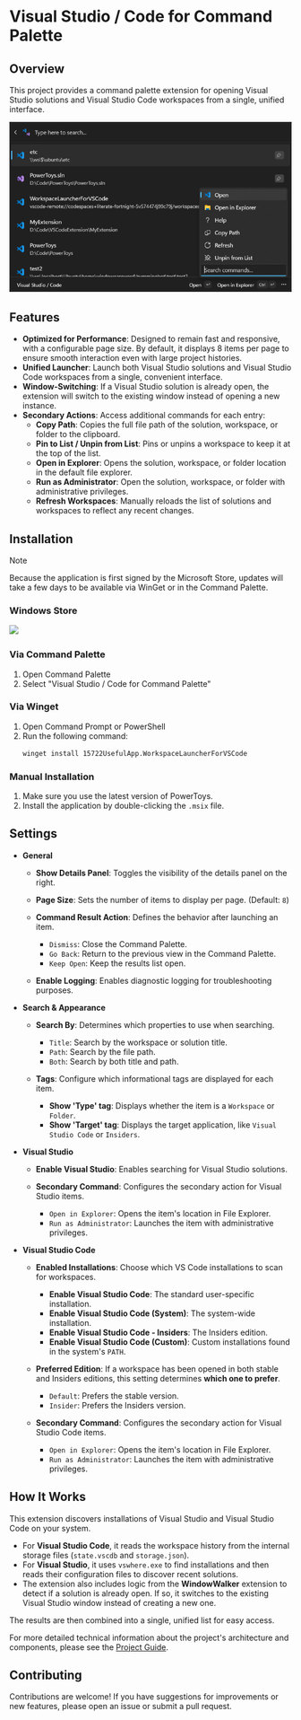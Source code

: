 # Visual Studio / Code for Command Palette

## Overview

This project provides a command palette extension for opening Visual Studio solutions and Visual Studio Code workspaces from a single, unified interface.

![Visual Studio / Code for Command Palette](./Assets/screenshot1.png)

## Features
- **Optimized for Performance**: Designed to remain fast and responsive, with a configurable page size. By default, it displays 8 items per page to ensure smooth interaction even with large project histories.
- **Unified Launcher**: Launch both Visual Studio solutions and Visual Studio Code workspaces from a single, convenient interface.
- **Window-Switching**: If a Visual Studio solution is already open, the extension will switch to the existing window instead of opening a new instance.
- **Secondary Actions**: Access additional commands for each entry:
    - **Copy Path**: Copies the full file path of the solution, workspace, or folder to the clipboard.
    - **Pin to List / Unpin from List**: Pins or unpins a workspace to keep it at the top of the list.
    - **Open in Explorer**: Opens the solution, workspace, or folder location in the default file explorer.
    - **Run as Administrator**: Open the solution, workspace, or folder with administrative privileges.
    - **Refresh Workspaces**: Manually reloads the list of solutions and workspaces to reflect any recent changes.

## Installation

> [!NOTE]  
> Because the application is first signed by the Microsoft Store, updates will take a few days to be available via WinGet or in the Command Palette.

### Windows Store

<a href="https://apps.microsoft.com/detail/9mvlfk6tr4d4?mode=direct">
	<img src="https://get.microsoft.com/images/en-us%20light.svg" width="300"/>
</a>

### Via Command Palette

1. Open Command Palette
2. Select "Visual Studio / Code for Command Palette"

### Via Winget

1. Open Command Prompt or PowerShell
2. Run the following command:
   ```bash
   winget install 15722UsefulApp.WorkspaceLauncherForVSCode
   ```

### Manual Installation

1. Make sure you use the latest version of PowerToys.
2. Install the application by double-clicking the `.msix` file.

## Settings

* **General**

  * **Show Details Panel**: Toggles the visibility of the details panel on the right.
  * **Page Size**: Sets the number of items to display per page. (Default: `8`)
  * **Command Result Action**: Defines the behavior after launching an item.

    * `Dismiss`: Close the Command Palette.
    * `Go Back`: Return to the previous view in the Command Palette.
    * `Keep Open`: Keep the results list open.
  * **Enable Logging**: Enables diagnostic logging for troubleshooting purposes.

* **Search & Appearance**

  * **Search By**: Determines which properties to use when searching.

    * `Title`: Search by the workspace or solution title.
    * `Path`: Search by the file path.
    * `Both`: Search by both title and path.
  * **Tags**: Configure which informational tags are displayed for each item.

    * **Show 'Type' tag**: Displays whether the item is a `Workspace` or `Folder`.
    * **Show 'Target' tag**: Displays the target application, like `Visual Studio Code` or `Insiders`.

* **Visual Studio**

  * **Enable Visual Studio**: Enables searching for Visual Studio solutions.
  * **Secondary Command**: Configures the secondary action for Visual Studio items.

    * `Open in Explorer`: Opens the item's location in File Explorer.
    * `Run as Administrator`: Launches the item with administrative privileges.

* **Visual Studio Code**

  * **Enabled Installations**: Choose which VS Code installations to scan for workspaces.

    * **Enable Visual Studio Code**: The standard user-specific installation.
    * **Enable Visual Studio Code (System)**: The system-wide installation.
    * **Enable Visual Studio Code - Insiders**: The Insiders edition.
    * **Enable Visual Studio Code (Custom)**: Custom installations found in the system's `PATH`.
  * **Preferred Edition**: If a workspace has been opened in both stable and Insiders editions, this setting determines **which one to prefer**.

    * `Default`: Prefers the stable version.
    * `Insider`: Prefers the Insiders version.
  * **Secondary Command**: Configures the secondary action for Visual Studio Code items.

    * `Open in Explorer`: Opens the item's location in File Explorer.
    * `Run as Administrator`: Launches the item with administrative privileges.

## How It Works

This extension discovers installations of Visual Studio and Visual Studio Code on your system.
- For **Visual Studio Code**, it reads the workspace history from the internal storage files (`state.vscdb` and `storage.json`).
- For **Visual Studio**, it uses `vswhere.exe` to find installations and then reads their configuration files to discover recent solutions.
- The extension also includes logic from the **WindowWalker** extension to detect if a solution is already open. If so, it switches to the existing Visual Studio window instead of creating a new one.

The results are then combined into a single, unified list for easy access.

For more detailed technical information about the project's architecture and components, please see the [Project Guide](./GUIDE.md).

## Contributing

Contributions are welcome! If you have suggestions for improvements or new features, please open an issue or submit a pull request.
